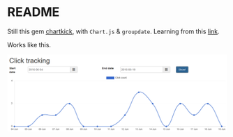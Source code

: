 # README
Still this gem [chartkick](http://chartkick.com/), with `Chart.js` & `groupdate`. Learning from this [link](https://www.sitepoint.com/graphs-on-rails-chartkick-in-practice).

Works like this.

![fig_click_tracking](https://raw.githubusercontent.com/Tanete/tracker_by_chartkick/master/public/fig_click_tracking.png)
